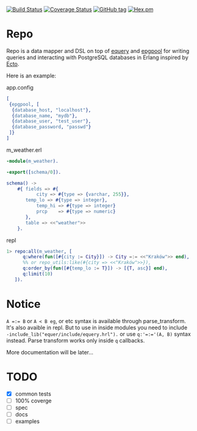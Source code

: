 [![Build Status](https://travis-ci.org/egobrain/repo.png?branch=master)](https://travis-ci.org/egobrain/repo.png?branch=master)
[![Coverage Status](https://coveralls.io/repos/github/egobrain/repo/badge.svg?branch=master)](https://coveralls.io/github/egobrain/repo?branch=master)
[![GitHub tag](https://img.shields.io/github/tag/egobrain/repo.svg)](https://github.com/egobrain/repo)
[![Hex.pm](https://img.shields.io/hexpm/v/repo.svg)](https://hex.pm/packages/repo)       

Repo
=====

Repo is a data mapper and DSL on top of [equery](https://github.com/egobrain/equery) 
and [epgpool](https://github.com/egobrain/epgpool) for writing queries and interacting with PostgreSQL databases in Erlang 
inspired by [Ecto](https://github.com/elixir-lang/ecto).

Here is an example:

app.config

```erlang
[
 {epgpool, [
  {database_host, "localhost"},
  {database_name, "mydb"},
  {database_user, "test_user"},
  {database_password, "passwd"}
 ]}
]
```

m_weather.erl

```erlang
-module(m_weather).

-export([schema/0]).

schema() ->
    #{ fields => #{
           city => #{type => {varchar, 255}},
	   temp_lo => #{type => integer},
           temp_hi => #{type => integer}
           prcp    => #{type => numeric}
       },
       table => <<"weather">>
    }.
```

repl

```erlang
1> repo:all(m_weather, [
      q:where(fun([#{city := City}]) -> City =:= <<"Kraków">> end),
      %% or repo_utils:like(#{city => <<"Kraków">>}),
      q:order_by(fun([#{temp_lo := T}]) -> [{T, asc}] end),
      q:limit(10)
   ]).
```

Notice
===

```A =:= B``` or ```A < B eg```, or etc syntax is available through parse_transform.  
It's also avaible in repl. But to use in inside modules you need to include  
```-include_lib("equer/include/equery.hrl").``` or use ```q:'=:='(A, B)``` syntax instead.
Parse transform works only inside ```q``` callbacks.

More documentation will be later...

TODO
===

- [x] common tests
- [ ] 100% coverge
- [ ] spec
- [ ] docs
- [ ] examples
